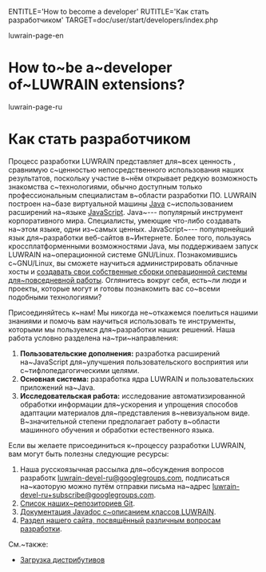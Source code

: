 
ENTITLE='How to become a developer'
RUTITLE='Как стать разработчиком'
TARGET=doc/user/start/developers/index.php

luwrain-page-en

# How to~be a~developer of~LUWRAIN extensions? 

luwrain-page-ru

# Как стать разработчиком

Процесс разработки LUWRAIN представляет для~всех ценность ,
сравнимую с~ценностью непосредственного использования наших результатов,
поскольку участие в~нём открывает редкую возможность знакомства с~технологиями,
обычно доступным только профессиональным специалистам в~области разработки ПО.
LUWRAIN построен на~базе виртуальной машины [Java](https://ru.wikipedia.org/wiki/Java) с~использованием расширений на~языке [JavaScript](https://ru.wikipedia.org/wiki/JavaScript).
Java~--- популярный инструмент корпоративного мира.
Специалисты, умеющие что-либо создавать на~этом языке, одни из~самых ценных.
JavaScript~--- популярнейший язык для~разработки веб-сайтов в~Интернете.
Более того, пользуясь  кроссплатформенными возможностями Java,
мы поддерживаем запуск LUWRAIN на~операционной системе GNU/Linux.
Познакомившись с~GNU/Linux, вы сможете научиться администрировать облачные хосты
и [создавать свои собственные сборки операционной системы для~повседневной работы](local:/doc/devel/iso/).
Оглянитесь вокруг себя,
есть~ли люди и проекты,
которые могут и готовы познакомить вас со~всеми подобными технологиями?

Присоединяйтесь к~нам!
Мы никогда не~откажемся поелиться нашими знаниями и помочь вам научиться использовать те инструменты,
которыми мы пользуемся для~разработки наших решений.
Наша работа условно разделена на~три~направления:

1. __Пользовательские дополнения:__
разработка расширений на~JavaScript для~улучшения пользовательского восприятия или с~тифлопедагогическими целями.
1. __Основная система:__
разработка ядра LUWRAIN и пользовательских приложений на~Java.
1. __Исследовательская работа:__
исследование автоматизированной обработки информации для~ускорения и упрощения способов  адаптации материалов для~представления в~невизуальном виде.
В~значительной степени предполагает работу в~области машинного обучения и обработки естественного языка.

Если вы желаете присоединиться к~процессу разработки LUWRAIN,
вам могут быть полезны следующие ресурсы:

1. Наша русскоязычная рассылка для~обсуждения вопросов разработк luwrain-devel-ru@googlegroups.com,
подписаться на~каоторую можно путём отправки письма на~адрес [luwrain-devel-ru+subscribe@googlegroups.com](mailto:luwrain-devel-ru+subscribe@googlegroups.com).
1. [Список наших~репозиториев Git](local:/download/git/).
1. [Документация Javadoc с~описанием классов LUWRAIN](http://luwrain.org/apidocs/).
1. [Раздел нашего сайта, посвящённый различным вопросам разработки](local:/doc/devel/).


См.~также:

* [Загрузка дистрибутивов](local:/download/)
